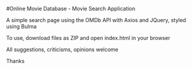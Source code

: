 #Online Movie Database - Movie Search Application

A simple search page using the OMDb API with Axios and JQuery, styled using Bulma


To use, download files as ZIP and open index.html in your browser

All suggestions, criticisms, opinions welcome 

Thanks

